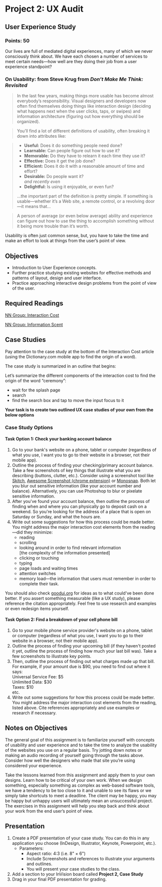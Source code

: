 # Project 2: UX Audit

## User Experience Study

### Points: 50

Our lives are full of mediated digital experiences, many of which we never consciously think about. We have each chosen a number of services to meet certain needs&mdash;how well are they doing their job from a user experience standpoint?

### On Usability: from Steve Krug from _Don’t Make Me Think: Revisited_

> In the last few years, making things more usable has become almost everybody’s responsibility. Visual designers and developers now often find themselves doing things like interaction design (deciding what happens next when the user clicks, taps, or swipes) and information architecture (figuring out how everything should be organized).

> You’ll find a lot of different definitions of usability, often breaking it down into attributes like:

> *   **Useful:** Does it do something people need done?
> *   **Learnable:** Can people figure out how to use it?
> *   **Memorable:** Do they have to relearn it each time they use it?
> *   **Effective:** Does it get the job done?
> *   **Efficient:** Does it do it with a reasonable amount of time and effort?
> *   **Desirable:** Do people want it?  
>     _and recently even_
> *   **Delightful:** Is using it enjoyable, or even fun?
> 
> ...the important part of the definition is pretty simple. If something is usable&mdash;whether it’s a Web site, a remote control, or a revolving door&mdash;it means that...

> A person of average (or even below average) ability and experience can figure out how to use the thing to accomplish something without it being more trouble than it’s worth.

Usability is often just common sense, but, you have to take the time and make an effort to look at things from the user’s point of view.

## Objectives

*   Introduction to User Experience concepts.
*   Further practice studying existing websites for effective methods and patterns of layout, design and user interface.
*   Practice approaching interactive design problems from the point of view of the user.

## Required Readings

[NN Group: Interaction Cost](http://www.nngroup.com/articles/interaction-cost-definition/)

[NN Group: Information Scent](http://www.nngroup.com/articles/information-scent/)

## Case Studies

Pay attention to the case study at the bottom of the Interaction Cost article (using the Dictionary.com mobile app to find the origin of a word).

The case study is summarized in an outline that begins:

Let’s summarize the different components of the interaction cost to find the origin of the word “ceremony”:

*   wait for the splash page
*   search
*   find the search box and tap to move the input focus to it

**Your task is to create two outlined UX case studies of your own from the below options**

### Case Study Options

#### Task Option 1: Check your banking account balance

1.  Go to your bank's website on a phone, tablet or computer (regardless of what you use, I want you to go to their website in a browser, not their mobile app).
2.  Outline the process of finding your checking/primary account balance. Take a few screenshots of key things that illustrate what you are describing (buttons, clutter, etc.). Consider using a screenshot tool like [Skitch](https://evernote.com/skitch/), [Awesome Screenshot (chrome extension)](https://www.awesomescreenshot.com/) or [Monosnap](https://monosnap.com/welcome). Both let you blur out sensitive information (like your account number and balance). Alternatively, you can use Photoshop to blur or pixelate sensitive information.
3.  After you've found your account balance, then outline the process of finding when and where you can physically go to deposit cash on a weekend. So you're looking for the address of a place that is open on Saturday or Sunday, and what the hours are.
4.  Write out some suggestions for how this process could be made better. You might address the major interaction cost elements from the reading&mdash;did they minimize:
    *   reading
    *   scrolling
    *   looking around in order to find relevant information  
        [the complexity of the information presented]
    *   clicking or touching
    *   typing
    *   page loads and waiting times
    *   attention switches
    *   memory load—the information that users must remember in order to complete their task.

You should also check [goodui.org](http://goodui.org/) for ideas as to what could've been done better. If you assert something measurable (like a UX study), please reference the citation appropriately. Feel free to use research and examples or even redesign items yourself.

#### Task Option 2: Find a breakdown of your cell phone bill

1.  Go to your mobile phone service provider's website on a phone, tablet or computer (regardless of what you use, I want you to go to their website in a browser, not their mobile app).
2.  Outline the process of finding your upcoming bill (if they haven't posted it yet, outline the process of finding how much your last bill was). Take a few screenshots to illustrate key points.
3.  Then, outline the process of finding out what charges made up that bill.  
    For example, if your amount due is $90, you need to find out where it says:  
    Universal Service Fee: $5  
    Unlimited Data: $30  
    Taxes: $10  
    etc.
4.  Write out some suggestions for how this process could be made better. You might address the major interaction cost elements from the reading, listed above. Cite references appropriately and use examples or research if necessary.

<!-- ### Case Study 2: Your choice

1.  Think of another common digital user experience you have.
2.  **Pick a specific goal**, as I've done above (finding the breakdown of a cell phone bill, finding out when a physical bank branch is open) and outline the process of getting to that goal. Take a few screenshots that illustrate key points.
3.  Write out some suggestions for how this process could be made better. You might address the major interaction cost elements from the reading, listed above. Cite references appropriately and use examples or research if necessary. -->

## Notes on Objectives

The general goal of this assignment is to familiarize yourself with concepts of usability and user experience and to take the time to analyze the usability of the websites you use on a regular basis. Try jotting down notes or making an audio recording of yourself going through the tasks above. Consider how well the designers who made that site you’re using considered your experience.

Take the lessons learned from this assignment and apply them to your own designs. Learn how to be critical of your own work. When we design something, especially something as complex as web-based software tools, we have a tendency to be too close to it and unable to see its flaws or we simply take shortcuts to meet a deadline. The client may be happy, you may be happy but unhappy users will ultimately mean an unsuccessful project. The exercises in this assignment will help you step back and think about your work from the end user’s point of view.

## Presentation

1. Create a PDF presentation of your case study. You can do this in any application you choose (InDesign, Illustrator, Keynote, Powerpoint, etc.).
   *   Parameters:
       *   Aspect ratio: 4:3 (i.e. 8" × 6")
       *   Include Screenshots and references to illustrate your arguments and outlines.
       *   You will present your case studies to the class.
2. Add a section to your InVision board called **Project 2, Case Study**
3. Drag in your final PDF presentation for grading.

